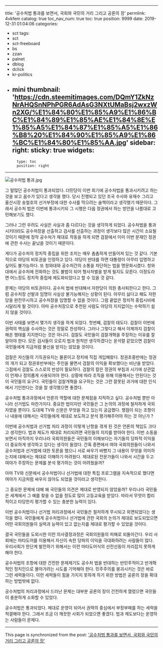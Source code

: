 
---
title: '공수처법 통과를 보면서, 국회와 국민의 거리 그리고 공론의 장'
permlink: 4vkfem
catalog: true
toc_nav_num: true
toc: true
position: 9999
date: 2019-12-31 01:04:06
categories:
- sct
tags:
- sct
- sct-freeboard
- bs
- zzan
- palnet
- dblog
- dclick
- kr-politics
- mini
thumbnail: 'https://cdn.steemitimages.com/DQmY1ZkNzNrAHQSnNPhPGR6AdAsG3NXtUMaBsj2wxzWn2XG/%E1%84%80%E1%85%A9%E1%86%BC%E1%84%89%E1%85%AE%E1%84%8E%E1%85%A5%E1%84%87%E1%85%A5%E1%86%B8%20%E1%84%90%E1%85%A9%E1%86%BC%E1%84%80%E1%85%AA.jpg'
sidebar:
    right:
        sticky: true
widgets:
    -
        type: toc
        position: right
---


![공수처법 통과.jpg](https://cdn.steemitimages.com/DQmY1ZkNzNrAHQSnNPhPGR6AdAsG3NXtUMaBsj2wxzWn2XG/%E1%84%80%E1%85%A9%E1%86%BC%E1%84%89%E1%85%AE%E1%84%8E%E1%85%A5%E1%84%87%E1%85%A5%E1%86%B8%20%E1%84%90%E1%85%A9%E1%86%BC%E1%84%80%E1%85%AA.jpg)

그 말많던 공수처법이 통과되었다. 더민당이 이번 회기에 공수처법을 통과시키려고 하는 것을 보고 꼼수가 있다고 생각을 했다. 당시 진행되고 있던 조국 수사와 유재수 그리고 울산시장 송철호의 선거부정에 대한 수사를 막으려는 술책이라고 생각했기 때문이다. 그래서 공수처 법은 이번에 통과시키되 그 시행은 다음 정권에서 하는 방안을 나름대로 고민해보기도 했다.

그러나 그런 우려도 사실은 사실과 좀 다르다는 것을 생각하게 되었다. 공수처법을 통과시키더라도 공수처장을 선출하고 검사를 선출하는 과정이 생각보다 많은 시간이 소요될 것이기 때문에 정작 공수처가 제대로 작동을 하게 되면 검찰에서 이미 이번 문재인 정권에 관한 수사는 끝났을 것이기 때문이다.

게다가 공수처의 정치적 중립을 위한 조치는 매우 촘촘하게 만들어져 있는 것 같다. 기본적으로 야당의 비토권을 인정하고 있다. 야당이 반대를 하면 대통령이 아무리 임명하고 싶어도 불가능하다. 또 청와대와 공수처간의 소통을 차단하는 법을 명문화시켰다. 청와대에서 공수처에 전화하는 것도 불법이 되어 형사처벌을 받게 될지도 모른다. 이정도라면 어느정도 정치적 중립에 제도화되었다고 할 수 있을 것 같다.

문제는 야당의 비토권이다. 공수처 법에 반대해서 자한당이 의원 총사퇴한다고 한다. 그럼 공수처장 선발과 임명이 사실상 불가능해지는 상황이 된다. 아무리 싫다고 해도 자한당을 완전무시하고 공수처장을 임명할 수 없을 것이다. 그럼 끝없은 정치적 중립시비에 시달리게 될 것이다. 아마 공수처장으로 추천된 사람도 야당의 지지없이는 수락하기 쉽지 않을 것이다.

이번 사태를 보면서 몇가지 생각을 하게 되었다. 첫번째, 검찰의 태도다. 검찰이 이번에 권력의 핵심을 수사하는 것은 정말로 찬성하다. 그러나 그렇다고 해서 이제까지 검찰이 해온 행태를 지지한다는 것은 아니다. 검찰도 국민들이 검찰개혁을 주장하는 이유를 잘 알아야 한다. 모든 검사들이 오로지 법과 원칙만 생각하겠다는 윤석렬 같았으면 검찰이 국민들에게 지금처럼 불신을 받지는 않았을 것이다.

검찰은 자신들의 기득권유지는 물론이고 정치에 직접 개입해왔다. 정권초중반에는 정권의 개가 되고 정권후반부에는 주인을 물면서 검찰의 이익을 확보했다는 비난을 받았다. 그점에서 검찰도 스스로의 반성이 필요하다. 검찰의 칼은 정권의 부침과 시기에 상관없이 언제나 정의롭게 사용되어야 한다. 상황에 따라 조직을 위해 이용해서는 안된다는 것이 국민들의 요구다. 국민들이 검찰개혁을 요구하는 것은 그런 잘못된 과거에 대한 인식에서 기인한다는 것을 잘 생각했으면 좋겠다.

공수처법 통과과정에서 언론의 역할에 대한 문제점을 지적하고 싶다. 공수처법 뿐만 아니라 선거법도 마찬가지다. 중요한 법이지만 국민들은 그 논의의 과정에 철저하게 국외자였을 뿐이다. 도대체 TV와 신문은 무엇을 하고 있는지 궁금했다. 쟁점이 되는 조항이나 내용에 대해서는 국민들에게 제대로 보도하고 분석 평가해주어야 하는 것 아닌가 ?

이번에 공수처법과 선거법 처리 과정이 이렇게 난항을 겪게 된 것은 언론의 책임도 크다고 생각한다. 법과 제도가 제대로 처리되려면 국민들의 지지를 받아야 한다. 이번 소동을 보면서 아직까지 우리나라 국회의원들은 국민들의 이해보다는 자기들의 당파적 이익을 더 중요하게 생각하고 있다는 생각이 들었다. 간혹 종편에서 여야 국회의원들이 나와서 공수처법과 선거법에 대한 토론을 했으니 서로 싸우기 바빴지 그 내용이 무엇을 의미하는지에 대해서는 제대로 이해하기 어려웠다. 제대로된 전문가들이 나와서 시간을 두고 여야가 주장하는 문제를 분석 평가하는 것이 어려웠을까?

아마 TV와 신문에서 공수처법이나 선거법에 대한 특집 프로그램을 지속적으로 했다면 여야가 지금처럼 싸우지 않아도 되었을 것이라고 생각한다.

그 중요한 문제에 대해 왜 국민들의 의견은 제대로 반영되지 않았을까? 우리나라 국민들은 세계에서 그 예를 찾을 수 없을 정도로 많이 고등교육을 받았다. 따라서 무엇이 합리적이고 타당한지 평가할 수 있는 충분한 능력이 있다.

이번 공수처법이나 선거법 처리과정에서 국민들은 철저하게 무시되고 외면되었다는 생각을 했다. 국민들에게 공수처법이나 선거법에 관한 국회의 논의가 제대로 보도되었으면 어떤 국회의원들이 실력과 능력이 있고 없는지를 제대로 평가할 수 있었을 것이다.

결국 국민들을 도외시한 이런 의사결정과정은 국회의원들의 피해로 되돌아간다. 우리 사회에는 마타도어를 이용해서 자신이 속한 당파의 이익을 극대화하려는 사람들이 많다. 우리사회가 한단계 발전하기 위해서는 이런 마타도어식의 선전선동이 자리잡지 못하게 해야 한다.

공수처법의 조항에 대한 건전한 문제제기도 공수처 법을 반대하는 반민주적이고 반개혁적인 정치인으로 몰아가려는 시도를 기억해야 한다. 민주주의를 붕괴시키는 것은 바로 그런 세력들이다. 이런 세력들이 힘을 가지지 못하게 하기 위한 방법은 공론의 장을 확대하는 방법밖에 없다.

공수처법의 처리과정에서 드러난 문제는 대부분 공론의 장이 건전하게 열렸으면 국민들이 충분하게 소화할 수 있었다.

공수처법은 통과되었다. 제대로 운영이 되어서 권력의 중심에서 부정부패를 하는 세력을 척결해야 한다. 그래서 조금 더 깨끗한 사회가 되었으면 좋겠다. 법과 제도보다는 운영하는 사람들이 문제다.

- - -

This page is synchronized from the post: ['공수처법 통과를 보면서, 국회와 국민의 거리 그리고 공론의 장'](https://steemit.com/@oldstone/4vkfem)
